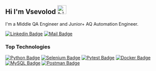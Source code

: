 ## Hi I'm Vsevolod <img src="https://user-images.githubusercontent.com/1303154/88677602-1635ba80-d120-11ea-84d8-d263ba5fc3c0.gif" width="28px" alt="hi">

I'm a Middle QA Engineer and Junior+ AQ Automation Engineer.

 [![Linkedin Badge](https://img.shields.io/badge/-Vsevolod-0e76a8?style=flat&labelColor=0e76a8&logo=linkedin&logoColor=white)](https://www.linkedin.com/in/vsevolod-sirotkin-836645235/) [![Mail Badge](https://img.shields.io/badge/-19vsevolod97-c0392b?style=flat&labelColor=c0392b&logo=gmail&logoColor=white)](mailto:19vsevolod97@gmail.com)
 ### Top Technologies

 [![Python Badge](https://img.shields.io/badge/-Python-ffff00?style=for-the-badge&labelColor=black&logo=Python&logoColor=ffff00)](#) [![Selenium Badge](https://img.shields.io/badge/-Selenium-61DBFB?style=for-the-badge&labelColor=black&logo=Selenium&logoColor=61DBFB)](#) [![Pytest Badge](https://img.shields.io/badge/-Pytest-e535ab?style=for-the-badge&labelColor=black&logo=Pytest&logoColor=e535ab)](#) [![Docker Badge](https://img.shields.io/badge/-Docker-007acc?style=for-the-badge&labelColor=black&logo=Docker&logoColor=007acc)](#) [![MySQL Badge](https://img.shields.io/badge/-MySQL-eb6e34?style=for-the-badge&labelColor=black&logo=mysql&logoColor=eb6e34)](#) [![Postman Badge](https://img.shields.io/badge/-Postman-f72307?style=for-the-badge&labelColor=black&logo=Postman&logoColor=f72307)](#)
